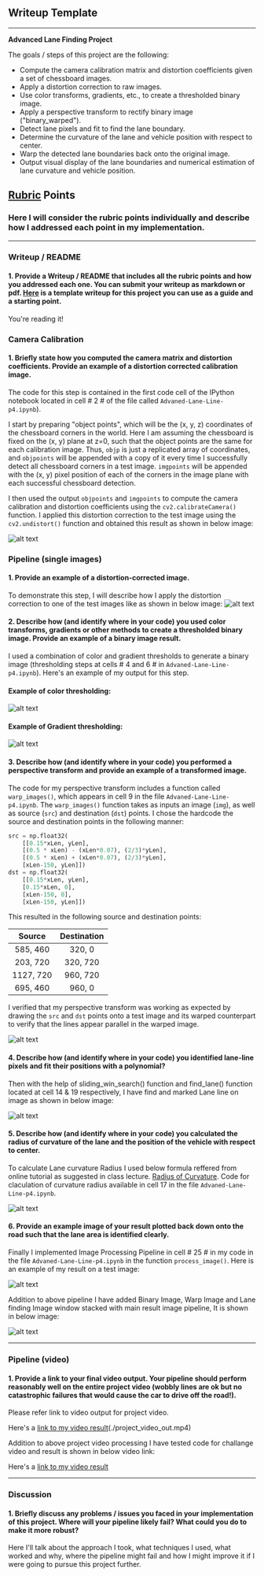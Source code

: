 ## Writeup Template


---

**Advanced Lane Finding Project**

The goals / steps of this project are the following:

* Compute the camera calibration matrix and distortion coefficients given a set of chessboard images.
* Apply a distortion correction to raw images.
* Use color transforms, gradients, etc., to create a thresholded binary image.
* Apply a perspective transform to rectify binary image ("binary_warped").
* Detect lane pixels and fit to find the lane boundary.
* Determine the curvature of the lane and vehicle position with respect to center.
* Warp the detected lane boundaries back onto the original image.
* Output visual display of the lane boundaries and numerical estimation of lane curvature and vehicle position.

[//]: # (Image References)

[image1]: ./writeup_images/camera_Calibration.png "Undistorted"
[image2]: ./writeup_images/Test_Image_Calibration.png "Test Image Undistortion"
[image3]: ./writeup_images/color_threshold.png "color threshold"
[image4]: ./writeup_images/Gradient_Theshold.png "Gradient Theshold"
[image5]: ./writeup_images/warp_Image.png "Warp Image"
[image6]: ./writeup_images/lane_Marking.png "Lane Marking"
[image7]: ./writeup_images/Curvature_Calculation.PNG "Curvature Calculation"
[image8]: ./writeup_images/Lane_Marking_original_Image.png "Lane Marking original Image"
[image9]: ./writeup_images/Pipeline_Image.png "Pipeline Image"

[video1]: ./project_video.mp4 "Video"

## [Rubric](https://review.udacity.com/#!/rubrics/571/view) Points

### Here I will consider the rubric points individually and describe how I addressed each point in my implementation.  

---

### Writeup / README

#### 1. Provide a Writeup / README that includes all the rubric points and how you addressed each one.  You can submit your writeup as markdown or pdf.  [Here](https://github.com/udacity/CarND-Advanced-Lane-Lines/blob/master/writeup_template.md) is a template writeup for this project you can use as a guide and a starting point.  

You're reading it!

### Camera Calibration

#### 1. Briefly state how you computed the camera matrix and distortion coefficients. Provide an example of a distortion corrected calibration image.

The code for this step is contained in the first code cell of the IPython notebook located in cell # 2 # of the file called `Advaned-Lane-Line-p4.ipynb`).  

I start by preparing "object points", which will be the (x, y, z) coordinates of the chessboard corners in the world. Here I am assuming the chessboard is fixed on the (x, y) plane at z=0, such that the object points are the same for each calibration image.  Thus, `objp` is just a replicated array of coordinates, and `objpoints` will be appended with a copy of it every time I successfully detect all chessboard corners in a test image.  `imgpoints` will be appended with the (x, y) pixel position of each of the corners in the image plane with each successful chessboard detection.  

I then used the output `objpoints` and `imgpoints` to compute the camera calibration and distortion coefficients using the `cv2.calibrateCamera()` function.  I applied this distortion correction to the test image using the `cv2.undistort()` function and obtained this result as shown in below image: 

![alt text][image1]

### Pipeline (single images)

#### 1. Provide an example of a distortion-corrected image.

To demonstrate this step, I will describe how I apply the distortion correction to one of the test images like as shown in below image:
![alt text][image2]

#### 2. Describe how (and identify where in your code) you used color transforms, gradients or other methods to create a thresholded binary image.  Provide an example of a binary image result.

I used a combination of color and gradient thresholds to generate a binary image (thresholding steps at cells # 4 and 6 # in `Advaned-Lane-Line-p4.ipynb`).  Here's an example of my output for this step. 

#### Example of color thresholding:

![alt text][image3]

#### Example of Gradient thresholding:

![alt text][image4]

#### 3. Describe how (and identify where in your code) you performed a perspective transform and provide an example of a transformed image.

The code for my perspective transform includes a function called `warp_images()`, which appears in cell 9 in the file `Advaned-Lane-Line-p4.ipynb`.  The `warp_images()` function takes as inputs an image (`img`), as well as source (`src`) and destination (`dst`) points.  I chose the hardcode the source and destination points in the following manner:

```python
src = np.float32(
    [[0.15*xLen, yLen], 
    [(0.5 * xLen) - (xLen*0.07), (2/3)*yLen], 
    [(0.5 * xLen) + (xLen*0.07), (2/3)*yLen], 
    [xLen-150, yLen]])
dst = np.float32(
    [[0.15*xLen, yLen], 
    [0.15*xLen, 0], 
    [xLen-150, 0], 
    [xLen-150, yLen]])
```

This resulted in the following source and destination points:

| Source        | Destination   | 
|:-------------:|:-------------:| 
| 585, 460      | 320, 0        | 
| 203, 720      | 320, 720      |
| 1127, 720     | 960, 720      |
| 695, 460      | 960, 0        |

I verified that my perspective transform was working as expected by drawing the `src` and `dst` points onto a test image and its warped counterpart to verify that the lines appear parallel in the warped image.

![alt text][image5]

#### 4. Describe how (and identify where in your code) you identified lane-line pixels and fit their positions with a polynomial?

Then with the help of sliding_win_search() function and find_lane() function located at cell 14 & 19 respectively, I have find and marked Lane line on image as shown in below image:

![alt text][image6]

#### 5. Describe how (and identify where in your code) you calculated the radius of curvature of the lane and the position of the vehicle with respect to center.

To calculate Lane curvature Radius I used below formula reffered from online tutorial as suggested in class lecture. [Radius of Curvature](http://www.intmath.com/applications-differentiation/8-radius-curvature.php). Code for claculation of curvature radius available in cell 17 in the file `Advaned-Lane-Line-p4.ipynb`.

![alt text][image7]


#### 6. Provide an example image of your result plotted back down onto the road such that the lane area is identified clearly.

Finally I implemented Image Processing Pipeline in cell # 25 # in my code in the file `Advaned-Lane-Line-p4.ipynb` in the function `process_image()`.  Here is an example of my result on a test image:

![alt text][image8]

Addition to above pipeline I have added Binary Image, Warp Image and Lane finding Image window stacked with main result image pipeline, It is shown in below image:

![alt text][image9]



---

### Pipeline (video)

#### 1. Provide a link to your final video output.  Your pipeline should perform reasonably well on the entire project video (wobbly lines are ok but no catastrophic failures that would cause the car to drive off the road!).

Please refer link to video output for project video.

Here's a [link to my video result](image9)(./project_video_out.mp4)

Addition to above project video processing I have tested code for challange video and result is shown in below video link:

Here's a [link to my video result](./challenge_video_out.mp4)

---

### Discussion

#### 1. Briefly discuss any problems / issues you faced in your implementation of this project.  Where will your pipeline likely fail?  What could you do to make it more robust?

Here I'll talk about the approach I took, what techniques I used, what worked and why, where the pipeline might fail and how I might improve it if I were going to pursue this project further.  
